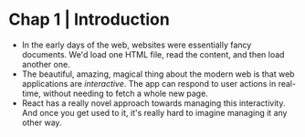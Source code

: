 # Chap 1 | Introduction

- In the early days of the web, websites were essentially fancy documents. We'd load one HTML file, read the content, and then load another one.
- The beautiful, amazing, magical thing about the modern web is that web applications are *interactive*. The app can respond to user actions in real-time, without needing to fetch a whole new page.
- React has a really novel approach towards managing this interactivity. And once you get used to it, it's really hard to imagine managing it any other way.
